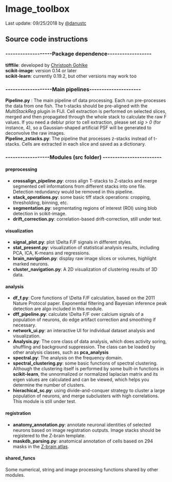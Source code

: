 # Image\_toolbox
Last update: 09/25/2018 by [@danustc](https://github.com/danustc/) 
## Source code instructions

### -------------------Package dependence------------------
**tifffile**: developed by [Christoph Gohlke](http://www.lfd.uci.edu/~gohlke/code/tifffile.py.html)         
**scikit-image**:  version 0.14 or later    
**scikit-learn**: currently 0.19.2, but other versions may work too

### -------------------Main pipelines---------------------
**Pipeline.py** : The main pipeline of data processing. Each run pre-processes the data from one fish. The t-stacks 
should be pre-aligned with the _MultiStackReg_ plugin in FIJI. Cell extraction is performed on selected slices, merged and then propagated through the whole stack to calculate the raw F values. If you need a deblur prior to cell extraction, please set _sig > 0_ (for instance, 4), so a Gaussian-shaped artificial PSF will be generated to deconvolve the raw images.    
**Pipeline\_zstacks.py**: The pipeline that processes z-stacks instead of t-stacks. Cells are extracted in each slice and saved as a dictionary.


### ------------------Modules (src folder) ------------------------

####  **preprocessing**
* **crossalign\_pipeline.py**: cross align T-stacks to Z-stacks and merge segmented cell informations from different stacks into one file. Detection redundancy would be removed in this pipeline.
* **stack\_operations.py**: some basic tiff stack operations: cropping, thresholding, binning, etc.
* **segmentation.py**: segmentating regions of interest (ROI) using blob detection in scikit-image.
* **drift\_correction.py**: correlation-based drift-correction, still under test.
####  **visualization**
* **signal\_plot.py**: plot \Delta F/F signals in different styles.
* **stat\_present.py**: visualization of statistical analysis results, including PCA, ICA, K-means and regressions.
* **brain\_navigation.py**: display raw image slices or volumes, highlight marked neurons.
* **cluster\_navigation.py**: A 2D visualization of clustering results of 3D data.
####  **analysis**
* **df\_f.py**: Core functions of \Delta F/F calculation, based on the 2011 Nature Protocol paper. Exponential filtering and Bayesian inference peak detection are algo included in this module.
* **dff\_pipeline.py**: calculate \Delta F/F over calcium signals of a population of neurons, do edge artifact correction and smoothing if necessary.
* **network\_ui.py**: an interactive UI for individual dataset analysis and visualization.
* **Analysis.py**: The core class of data analysis, which does activity soring, shuffling and background suppression. The class can be loaded by other analysis classes, such as **pca\_analysis**
* **spectral.py**: The analysis on the frequency domain.
* **spectral\_clustering.py**: some basic functions of spectral clustering. Although the clustering itself is performed by some built-in functions in **scikit-learn**, the unnormalized or normalized laplacian matrix and its eigen values are calculated and can be viewed, which helps you determine the number of clusters.
* **hierachical\_sc.py**: using divide-and-conquer strategy to cluster a large population of neurons, and merge subclusters with high correlations. This module is still under test.

####  **registration**
* **anatomy\_annotation.py**: annotate neuronal identities of selected neurons based on image registration outputs. Image stacks should be registered to the Z-brain template.
* **maskdb\_parsing.py**: anatomical annotation of cells based on 294 masks in the [Z-brain atlas](https://engertlab.fas.harvard.edu/Z-Brain/#/home/).  

#### **shared\_funcs**
Some numerical, string and image processing functions shared by other modules.
